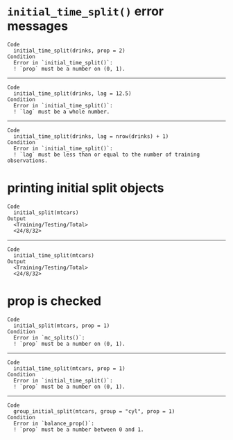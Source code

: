 # `initial_time_split()` error messages

    Code
      initial_time_split(drinks, prop = 2)
    Condition
      Error in `initial_time_split()`:
      ! `prop` must be a number on (0, 1).

---

    Code
      initial_time_split(drinks, lag = 12.5)
    Condition
      Error in `initial_time_split()`:
      ! `lag` must be a whole number.

---

    Code
      initial_time_split(drinks, lag = nrow(drinks) + 1)
    Condition
      Error in `initial_time_split()`:
      ! `lag` must be less than or equal to the number of training observations.

# printing initial split objects

    Code
      initial_split(mtcars)
    Output
      <Training/Testing/Total>
      <24/8/32>

---

    Code
      initial_time_split(mtcars)
    Output
      <Training/Testing/Total>
      <24/8/32>

# prop is checked

    Code
      initial_split(mtcars, prop = 1)
    Condition
      Error in `mc_splits()`:
      ! `prop` must be a number on (0, 1).

---

    Code
      initial_time_split(mtcars, prop = 1)
    Condition
      Error in `initial_time_split()`:
      ! `prop` must be a number on (0, 1).

---

    Code
      group_initial_split(mtcars, group = "cyl", prop = 1)
    Condition
      Error in `balance_prop()`:
      ! `prop` must be a number between 0 and 1.

